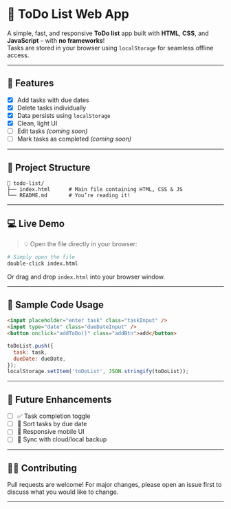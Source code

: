 
# 📝 ToDo List Web App

A simple, fast, and responsive **ToDo list** app built with **HTML**, **CSS**, and **JavaScript** – with **no frameworks**!  
Tasks are stored in your browser using `localStorage` for seamless offline access.


---

## 🚀 Features

- [x] Add tasks with due dates  
- [x] Delete tasks individually  
- [x] Data persists using `localStorage`  
- [x] Clean, light UI  
- [ ] Edit tasks *(coming soon)*  
- [ ] Mark tasks as completed *(coming soon)*

---

## 📂 Project Structure

```
📁 todo-list/
├── index.html      # Main file containing HTML, CSS & JS
└── README.md       # You’re reading it!
```

---

## 💻 Live Demo

> 💡 Open the file directly in your browser:
```bash
# Simply open the file
double-click index.html
```

Or drag and drop `index.html` into your browser window.

---

## 🧪 Sample Code Usage

```html
<input placeholder="enter task" class="taskInput" />
<input type="date" class="dueDateInput" />
<button onclick="addToDo()" class="addBtn">add</button>
```

```js
toDoList.push({
  task: task,
  dueDate: dueDate,
});
localStorage.setItem('toDoList', JSON.stringify(toDoList));
```

---

## 📅 Future Enhancements

- [ ] ✅ Task completion toggle
- [ ] 🔄 Sort tasks by due date
- [ ] 📱 Responsive mobile UI
- [ ] 🔁 Sync with cloud/local backup

---


## 🙋‍♂️ Contributing

Pull requests are welcome! For major changes, please open an issue first to discuss what you would like to change.

---


